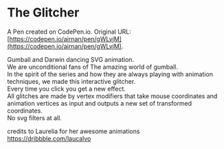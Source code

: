 # The Glitcher

A Pen created on CodePen.io. Original URL: [https://codepen.io/airnan/pen/gWLvjM](https://codepen.io/airnan/pen/gWLvjM).

Gumball and Darwin dancing SVG animation.  
We are unconditional fans of The amazing world of gumball.  
In the spirit of the series and how they are always playing with animation techniques, we made this interactive glitcher.  
Every time you click you get a new effect.  
All glitches are made by vertex modifiers that take mouse coordinates and animation vertices as input and outputs a new set of transformed coordinates.  
No svg filters at all.  

credits to Laurelia for her awesome animations
https://dribbble.com/laucalvo
